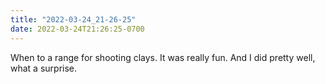 ```yaml
---
title: "2022-03-24_21-26-25"
date: 2022-03-24T21:26:25-0700
---
```


When to a range for shooting clays. It was really fun. And I did pretty well, what a surprise.
